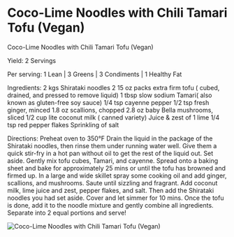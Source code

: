 # Coco-Lime Noodles with Chili Tamari Tofu (Vegan)

Coco-Lime Noodles with Chili Tamari Tofu (Vegan)

Yield: 2 Servings

Per serving:
1 Lean | 3 Greens | 3 Condiments | 1 Healthy Fat

Ingredients:
2 kgs Shirataki noodles
2 15 oz packs extra firm tofu ( cubed, drained, and pressed to remove liquid)
1 tbsp slow sodium Tamari( also known as gluten-free soy sauce)
1/4 tsp cayenne pepper
1/2 tsp fresh ginger, minced
1.8 oz scallions, chopped
2.8 oz baby Bella mushrooms, sliced
1/2 cup lite coconut milk ( canned variety)
Juice & zest of 1 lime
1/4 tsp red pepper flakes
Sprinkling of salt

Directions:
Preheat oven to 350°F
Drain the liquid in the package of the Shirataki noodles, then rinse them under running water well. Give them a quick stir-fry in a hot pan without oil to get the rest of the liquid out. Set aside.
Gently mix tofu cubes, Tamari, and cayenne. Spread onto a baking sheet and bake for approximately 25 mins or until the tofu has browned and firmed up.
In a large and wide skillet spray some cooking oil and add ginger, scallions, and mushrooms.
Saute until sizzling and fragrant.
Add coconut milk, lime juice and zest, pepper flakes, and salt.
Then add the Shirataki noodles you had set aside. Cover and let simmer for 10 mins.
Once the tofu is done, add it to the noodle mixture and gently combine all ingredients.
Separate into 2 equal portions and serve!

![Coco-Lime Noodles with Chili Tamari Tofu (Vegan)](images/Coco-Lime%20Noodles%20with%20Chili%20Tamari%20Tofu%20(Vegan).png)


